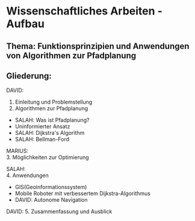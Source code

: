 # Wissenschaftliches Arbeiten - Aufbau

## Thema: Funktionsprinzipien und Anwendungen von Algorithmen zur Pfadplanung

## Gliederung: 

DAVID: 
1. Einleitung und Problemstellung 
2. Algorithmen zur Pfadplanung
  - SALAH: Was ist Pfadplanung?
  - Uninformierter Ansatz
  - SALAH: Dijkstra's Algorithm
  - SALAH: Bellman-Ford 

MARIUS:  
3. Möglichkeiten zur Optimierung 

SALAH:  
4. Anwendungen
  - GIS(Geoinformationssystem)
  - Mobile Roboter mit verbessertem Dijkstra-Algorithmus
  - DAVID: Autonome Navigation

DAVID: 
5. Zusammenfassung und Ausblick

